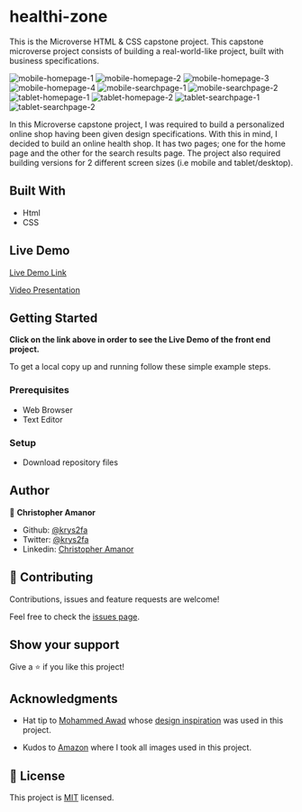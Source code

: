 # healthi-zone
This is the Microverse HTML &amp; CSS capstone project. This capstone microverse project consists of building a real-world-like project, built with business specifications.



![mobile-homepage-1](./images/mobile-homepage-1.png)
![mobile-homepage-2](./images/mobile-homepage-2.png)
![mobile-homepage-3](./images/mobile-homepage-3.png)
![mobile-homepage-4](./images/mobile-homepage-4.png)
![mobile-searchpage-1](./images/mobile-searchpage-1.png)
![mobile-searchpage-2](./images/mobile-searchpage-2.png)
![tablet-homepage-1](./images/tablet-homepage-1.png)
![tablet-homepage-2](./images/tablet-homepage-2.png)
![tablet-searchpage-1](./images/tablet-searchpage-1.png)
![tablet-searchpage-2](./images/tablet-searchpage-2.png)


In this Microverse capstone project, I was required to build a personalized online shop having been given design specifications.
With this in mind, I decided to build an online health shop.
It has two pages; one for the home page and the other for the search results page.
The project also required building versions for 2 different screen sizes (i.e mobile and tablet/desktop).

## Built With

- Html
- CSS

## Live Demo

[Live Demo Link](https://rawcdn.githack.com/krys2fa/healthi-zone/aab1a3621f975e754202a4402dad94e24109aa41/index.html)

[Video Presentation](https://www.loom.com/share/6b13a2f8b35446bb957563af21bdb3d4)

## Getting Started

**Click on the link above in order to see the Live Demo of the front end project.**

To get a local copy up and running follow these simple example steps.

### Prerequisites

- Web Browser
- Text Editor

### Setup

- Download repository files

## Author

👤 **Christopher Amanor**

- Github: [@krys2fa](https://github.com/krys2fa)
- Twitter: [@krys2fa](https://twitter.com/krys2fa)
- Linkedin: [Christopher Amanor](https://www.linkedin.com/in/christopher-amanor-81a7b93b/)


## 🤝 Contributing

Contributions, issues and feature requests are welcome!

Feel free to check the [issues page](issues/).

## Show your support

Give a ⭐️ if you like this project!

## Acknowledgments

- Hat tip to [Mohammed Awad](https://www.behance.net/M_Awad) whose [design inspiration](https://www.behance.net/gallery/24796463/ZATTIX) was used in this project.

- Kudos to [Amazon](https://www.amazon.com) where I took all images used in this project.


## 📝 License

This project is [MIT](lic.url) licensed.
